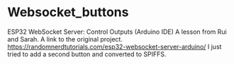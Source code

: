 # Websocket_buttons
ESP32 WebSocket Server: Control Outputs (Arduino IDE) A lesson from Rui and Sarah. A link to the original project. https://randomnerdtutorials.com/esp32-websocket-server-arduino/ I just tried to add a second button and converted to SPIFFS.